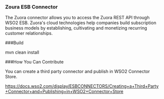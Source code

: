 ### Zoura ESB Connector

The Zuora connector allows you to access the Zuora REST API through WSO2 ESB. Zuora's cloud technologies help companies build subscription business models by establishing, cultivating and monetizing recurring customer relationships. 

###Build

mvn clean install

###How You Can Contribute
   
   You can create a third party connector and publish in WSO2 Connector Store.
   
   https://docs.wso2.com/display/ESBCONNECTORS/Creating+a+Third+Party+Connector+and+Publishing+in+WSO2+Connector+Store
